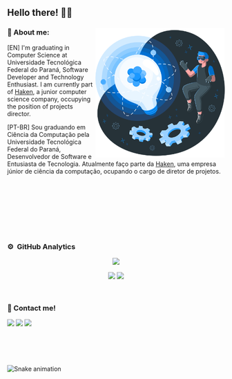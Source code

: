 ## Hello there! 👋🏽

<div>
<a href=""><img height="300px" src="./img/Innovation-amico.png" alt="" border="0" align="right"></a>

### 📘 About me:

<p align="left"> [EN] I'm graduating in Computer Science at Universidade Tecnológica Federal do Paraná, Software Developer and Technology Enthusiast. I am currently part of <a href="https://www.haken.com.br/" target="_blank">Haken</a>, a junior computer science company, occupying the position of projects director.</p>
<p align="left"> [PT-BR] Sou graduando em Ciência da Computação pela Universidade Tecnológica Federal do Paraná, Desenvolvedor de Software e Entusiasta de Tecnologia. Atualmente faço parte da <a href="https://www.haken.com.br/" target="_blank">Haken</a>, uma empresa júnior de ciência da computação, ocupando o cargo de diretor de projetos.
</div>

<br>
<br>
<br>
<br>
<br>
<br>
<br>

### ⚙️ &nbsp;GitHub Analytics
<p align='center'><img src="https://streak-stats.demolab.com?user=vitorRibeiro7&date_format=j%20M%5B%20Y%5D&border=1b98ff&ring=D8D9DA&fire=D8D9DA&stroke=D8D9DA&background=0D1117&currStreakNum=D8D9DA&sideNums=1b98ff&currStreakLabel=1b98ff&sideLabels=D8D9DA&dates=D8D9DA"/></p>
<p align="center">
  <img height="180em" src="https://github-readme-stats.vercel.app/api?username=vitorribeiro7&show_icons=true&theme=github_dark&include_all_commits=true&count_private=true&&border_color=1b98ff&text_color=fff&title_color=fff&icon_color=1b98ff"/>
  <img height="180em" src="https://github-readme-stats.vercel.app/api/top-langs/?username=vitorribeiro7&layout=compact&langs_count=8&theme=github_dark&border_color=1b98ff&text_color=fff&title_color=fff&icon_color=1b98ff&&hide=css,c"/>
</p>
<br>


### 👔 Contact me!
<a href="https://www.youtube.com/channel/UCDutC5d06RbIZH5FyGNcF7A" target="_blank"><img src="https://img.shields.io/badge/YouTube-1b98ff?style=for-the-badge&logo=youtube&logoColor=white" target="_blank"></a>
<a href="https://www.instagram.com/_vitorhugomr/" target="_blank"><img src="https://img.shields.io/badge/-Instagram-1b98ff?style=for-the-badge&logo=instagram&logoColor=white" target="_blank"></a>
<a href="https://www.linkedin.com/in/vitorhugomrtecno/" target="_blank"><img src="https://img.shields.io/badge/-LinkedIn-1b98ff?style=for-the-badge&logo=linkedin&logoColor=white" target="_blank"></a>

<br>
<br>

#

![Snake animation](https://github.com/vitorRibeiro7/vitorRibeiro7/blob/output/github-contribution-grid-snake.svg)
 

